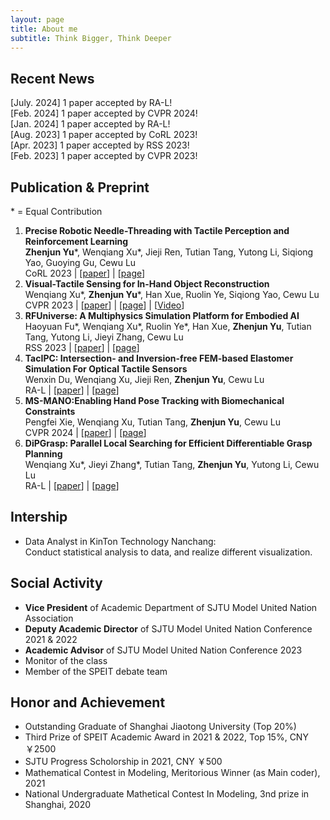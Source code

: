 ```yaml
---
layout: page
title: About me
subtitle: Think Bigger, Think Deeper
---
```


## Recent News
[July. 2024] 1 paper accepted by RA-L! \
[Feb. 2024] 1 paper accepted by CVPR 2024! \
[Jan. 2024] 1 paper accepted by RA-L! \
[Aug. 2023] 1 paper accepted by CoRL 2023! \
[Apr. 2023] 1 paper accepted by RSS 2023! \
[Feb. 2023] 1 paper accepted by CVPR 2023! 

## Publication & Preprint
\* = Equal Contribution
1. **Precise Robotic Needle-Threading with Tactile Perception and Reinforcement Learning** \
   **Zhenjun Yu**\*, Wenqiang Xu\*, Jieji Ren, Tutian Tang, Yutong Li, Siqiong Yao, Guoying Gu, Cewu Lu \
   CoRL 2023 | \[[paper](https://sites.google.com/view/tac-needlethreading)\] | \[[page](https://sites.google.com/view/tac-needlethreading)\]
1. **Visual-Tactile Sensing for In-Hand Object Reconstruction** \
   Wenqiang Xu\*, **Zhenjun Yu**\*, Han Xue, Ruolin Ye, Siqiong Yao, Cewu Lu \
   CVPR 2023 | \[[paper](https://arxiv.org/pdf/2303.14498.pdf)\] | \[[page](https://sites.google.com/view/vtaco/)\] | \[[Video](https://www.youtube.com/watch?v=FCgxlTypvjE/)\]
1. **RFUniverse: A Multiphysics Simulation Platform for Embodied AI** \
   Haoyuan Fu\*, Wenqiang Xu\*, Ruolin Ye\*, Han Xue, **Zhenjun Yu**, Tutian Tang, Yutong Li, Jieyi Zhang, Cewu Lu \
   RSS 2023 | \[[paper](https://arxiv.org/pdf/2202.00199.pdf)\] | \[[page](https://sites.google.com/view/rfuniverse)\]
1. **TacIPC: Intersection- and Inversion-free FEM-based Elastomer Simulation For Optical Tactile Sensors** \
   Wenxin Du, Wenqiang Xu, Jieji Ren, **Zhenjun Yu**, Cewu Lu \
   RA-L | \[[paper](https://arxiv.org/abs/2311.05843)\] | \[[page](https://sites.google.com/view/tac-ipc)\]
1. **MS-MANO:Enabling Hand Pose Tracking with Biomechanical Constraints** \
   Pengfei Xie, Wenqiang Xu, Tutian Tang, **Zhenjun Yu**, Cewu Lu \
   CVPR 2024 | \[[paper](https://arxiv.org/pdf/2404.10227)\] | \[[page](https://ms-mano.robotflow.ai/)\]
1. **DiPGrasp: Parallel Local Searching for Efficient Differentiable Grasp Planning** \
   Wenqiang Xu\*, Jieyi Zhang\*, Tutian Tang, **Zhenjun Yu**, Yutong Li, Cewu Lu \
   RA-L | \[[paper](https://jeffsonyu.github.io/)\] | \[[page](https://jeffsonyu.github.io/)\]
<!-- ## Project -->


## Intership
- Data Analyst in KinTon Technology Nanchang:\
  Conduct statistical analysis to data, and realize different visualization.

## Social Activity
- **Vice President** of Academic Department of SJTU Model United Nation Association
- **Deputy Academic Director** of SJTU Model United Nation Conference 2021 & 2022
- **Academic Advisor** of SJTU Model United Nation Conference 2023
- Monitor of the class
- Member of the SPEIT debate team

## Honor and Achievement
- Outstanding Graduate of Shanghai Jiaotong University (Top 20%)
- Third Prize of SPEIT Academic Award in 2021 & 2022, Top 15%, CNY ￥2500
- SJTU Progress Scholorship in 2021, CNY ￥500
- Mathematical Contest in Modeling, Meritorious Winner (as Main coder), 2021
- National Undergraduate Mathetical Contest In Modeling, 3nd prize in Shanghai, 2020
